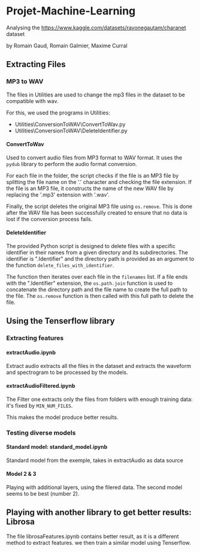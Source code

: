 # Projet-Machine-Learning
Analysing the https://www.kaggle.com/datasets/rayonegautam/charanet dataset

by Romain Gaud, Romain Galmier, Maxime Curral

## Extracting Files

### MP3 to WAV

The files in Utilities are used to change the mp3 files in the dataset to be compatible with wav.

For this, we used the programs in Utilities:
 - Utilities\ConversionToWAV\ConvertToWav.py
 - Utilities\ConversionToWAV\DeleteIdentifier.py

#### ConvertToWav
Used to convert audio files from MP3 format to WAV format. It uses the `pydub` library to perform the audio format conversion.

For each file in the folder, the script checks if the file is an MP3 file by splitting the file name on the '.' character and checking the file extension. If the file is an MP3 file, it constructs the name of the new WAV file by replacing the '.mp3' extension with '.wav'.

Finally, the script deletes the original MP3 file using `os.remove`. This is done after the WAV file has been successfully created to ensure that no data is lost if the conversion process fails.


#### DeleteIdentifier

The provided Python script is designed to delete files with a specific identifier in their names from a given directory and its subdirectories. The identifier is ".Identifier" and the directory path is provided as an argument to the function `delete_files_with_identifier`.

The function then iterates over each file in the `filenames` list. If a file ends with the ".Identifier" extension, the `os.path.join` function is used to concatenate the directory path and the file name to create the full path to the file. The `os.remove` function is then called with this full path to delete the file.


## Using the Tenserflow library

### Extracting features

####  extractAudio.ipynb

Extract audio extracts all the files in the dataset and extracts the waveform and spectrogram to be processed by the models.

#### extractAudioFiltered.ipynb

The Filter one extracts only the files from folders with enough training data: it's fixed by `MIN_NUM_FILES`.

This makes the model produce better results.

### Testing diverse models

#### Standard model: standard_model.ipynb

Standard model from the exemple, takes in extractAudio as data source

#### Model 2 & 3

Playing with additional layers, using the filered data. The second model seems to be best (number 2).

## Playing with another library to get better results: Librosa

The file librosaFeatures.ipynb contains better result, as it is a different method to extract features. we then train a similar model using Tenserflow.